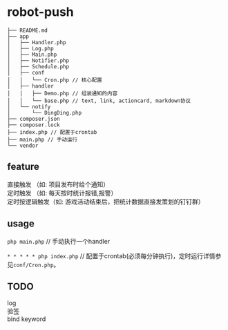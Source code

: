 # robot-push

```tree
├── README.md
├── app
│   ├── Handler.php
│   ├── Log.php
│   ├── Main.php
│   ├── Notifier.php
│   ├── Schedule.php
│   ├── conf
│   │   └── Cron.php // 核心配置
│   ├── handler
│   │   ├── Demo.php // 组装通知的内容
│   │   └── base.php // text, link, actioncard, markdown协议
│   └── notify
│       └── DingDing.php
├── composer.json
├── composer.lock
├── index.php // 配置于crontab
├── main.php // 手动运行
└── vendor
```

## feature

直接触发 （如: 项目发布时给个通知）  
定时触发 （如: 每天按时统计报错,报警）  
定时按逻辑触发（如: 游戏活动结束后，把统计数据直接发策划的钉钉群）  

## usage

`php main.php` // 手动执行一个handler

`* * * * * php index.php` // 配置于crontab(必须每分钟执行)，定时运行详情参见`conf/Cron.php`。

## TODO

log  
验签  
bind keyword  
